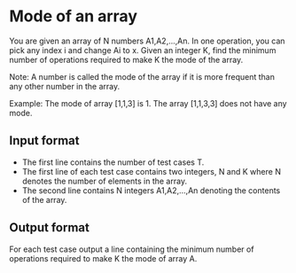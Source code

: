 # Mode of an array

You are given an array of N numbers A1,A2,...,An. In one operation, you can pick any index i and change Ai to x. Given an integer K, find the minimum number of operations required to make K the mode of the array.

Note: A number is called the mode of the array if it is more frequent than any other number in the array.

Example: The mode of array [1,1,3] is 1. The array [1,1,3,3] does not have any mode.

## Input format

- The first line contains the number of test cases T.
- The first line of each test case contains two integers, N and K where N denotes the number of elements in the array.
- The second line contains N integers A1,A2,...,An denoting the contents of the array.

## Output format

For each test case output a line containing the minimum number of operations required to make K the mode of array A.
